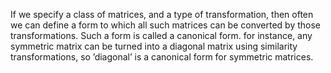 If we specify a class of matrices, and a type of transformation, then
often we can define a form to which all such matrices can be converted
by those transformations. Such a form is called a canonical form. for
instance, any symmetric matrix can be turned into a diagonal matrix
using similarity transformations, so ’diagonal’ is a canonical form for
symmetric matrices.
